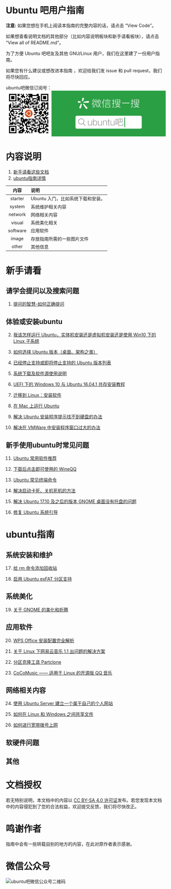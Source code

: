 # Ubuntu 吧用户指南

**注意:** 如果您想在手机上阅读本指南的完整内容的话，请点击 “View Code”。

如果想查看说明文档的其他部分（比如内容说明板块和新手请看板块），请点击 “View all of README.md”。

为了方便 Ubuntu 吧吧友及其他 GNU/Linux 用户，我们在这里建了一份用户指南。

如果您有什么建议或想改进本指南 ，欢迎给我们发 issue 和 pull request，我们将尽快回应。  

ubuntu吧微信订阅号：![ubuntu吧微信公众号](image/ubuntubaweixinsou3.jpg)
  


# 内容说明

1. [新手请看这些文档](#新手请看)
2. [ubuntu指南详情](#ubuntu指南)

|内容|说明|
|:---:|:---|
|starter|Ubuntu 入门，比如系统下载和安装。|
|system|系统维护相关内容|
|network|网络相关内容|
|visual|系统美化相关|
|software|应用软件|
|image|存放指南所需的一些图片文件|
|other|其他信息|

# 新手请看

## 请学会提问以及搜索问题

1. [提问的智慧-如何正确提问](other/How-To-Ask-Questions-The-Smart-Way/README-zh_CN.md)

## 体验或安装ubuntu

2. [我该怎样运行 Ubuntu，实体机安装还是虚拟机安装还是使用 Win10 下的 Linux 子系统](starter/%E6%88%91%E8%AF%A5%E6%80%8E%E6%A0%B7%E8%BF%90%E8%A1%8CUbuntu%EF%BC%88%E5%AE%9E%E4%BD%93%E6%9C%BA%E3%80%81%E8%99%9A%E6%8B%9F%E6%9C%BA%E8%BF%98%E6%98%AFWin10%E4%B8%8B%E7%9A%84Linux%E5%AD%90%E7%B3%BB%E7%BB%9F%EF%BC%89.md)

3. [如何选择 Ubuntu 版本（桌面、架构之类）](starter/%E5%A6%82%E4%BD%95%E9%80%89%E6%8B%A9Ubuntu%E7%89%88%E6%9C%AC%EF%BC%88%E6%A1%8C%E9%9D%A2%E3%80%81%E6%9E%B6%E6%9E%84%E4%B9%8B%E7%B1%BB%EF%BC%89.md)

4. [已经停止支持或即将停止支持的 Ubuntu 版本列表](starter/%E5%B7%B2%E7%BB%8F%E5%81%9C%E6%AD%A2%E6%94%AF%E6%8C%81%E6%88%96%E5%8D%B3%E5%B0%86%E5%81%9C%E6%AD%A2%E6%94%AF%E6%8C%81%E7%9A%84Ubuntu%E7%89%88%E6%9C%AC%E5%88%97%E8%A1%A8.md)

5. [系统下载及软件源使用说明](starter/%E5%9B%BD%E5%86%85%E5%BC%80%E6%BA%90%E9%95%9C%E5%83%8F%E7%AB%99%E5%9C%B0%E5%9D%80.md)

6. [UEFI 下的 Windows 10 与 Ubuntu 16.04.1 共存安装教程](starter/UEFI%E4%B8%8BWin10-Ubuntu%E5%8F%8C%E7%B3%BB%E7%BB%9F%E5%85%B1%E5%AD%98%E6%95%99%E7%A8%8B.md)

7. [迁移到 Linux：安装软件](starter/迁移到Linux-安装软件.md)

8. [在 Mac 上运行 Ubuntu](system/在Mac下运行Ubuntu.md)

9.  [解决 Ubuntu 安装程序提示找不到硬盘的办法](starter/%E8%A7%A3%E5%86%B3%E6%97%A0%E6%B3%95%E8%AF%86%E5%88%AB%E7%A1%AC%E7%9B%98%E7%9A%84%E5%8A%9E%E6%B3%95.md)

10. [解决在 VMWare 中安装程序窗口过大的办法](starter/%E8%A7%A3%E5%86%B3%E5%9C%A8VMWare%E4%B8%AD%E5%AE%89%E8%A3%85%E7%A8%8B%E5%BA%8F%E7%AA%97%E5%8F%A3%E8%BF%87%E5%A4%A7%E7%9A%84%E6%96%B9%E6%B3%95.md)

## 新手使用ubuntu时常见问题

11. [Ubuntu 常用软件推荐](starter/%E5%B8%B8%E7%94%A8%E8%BD%AF%E4%BB%B6%E6%8E%A8%E8%8D%90.md)

12. [下载后点击即可使用的 WineQQ](software/Appimage%E6%A0%BC%E5%BC%8F%E7%9A%84WineQQ.md)

13. [Ubuntu 常见终端命令](starter/%E5%B8%B8%E8%A7%81%E5%91%BD%E4%BB%A4%E5%A4%A7%E5%85%A8.md)

14. [解决启动卡死、关机死机的方法](starter/%E8%A7%A3%E5%86%B3%E5%85%B3%E6%9C%BA%E6%97%B6%E5%8D%A1%E6%AD%BB%E3%80%81%E5%BC%80%E6%9C%BA%E5%8D%A1%E5%B1%8F%E7%9A%84%E6%96%B9%E6%B3%95.md)

15. [解决 Ubuntu 17.10 及之后的版本 GNOME 桌面没有托盘的问题](system/%E8%A7%A3%E5%86%B317.10%E5%8F%8A%E4%B9%8B%E5%90%8E%E7%9A%84%E7%89%88%E6%9C%AC%E9%BB%98%E8%AE%A4%E6%A1%8C%E9%9D%A2%E6%B2%A1%E6%9C%89%E6%89%98%E7%9B%98%E7%9A%84%E9%97%AE%E9%A2%98.md)

16. [修复 Ubuntu 系统引导](system/%E7%B3%BB%E7%BB%9F%E5%BC%95%E5%AF%BC%E4%BF%AE%E5%A4%8D%E6%95%99%E7%A8%8B.md)

# ubuntu指南

## 系统安装和维护
17. [给 rm 命令添加回收站](system/%E7%BB%99rm%E5%91%BD%E4%BB%A4%E6%B7%BB%E5%8A%A0%E5%9B%9E%E6%94%B6%E7%AB%99.md)

18. [启用 Ubuntu exFAT 分区支持](system/启用exFAT支持.md)

## 系统美化
19. [关于 GNOME 的美化和折腾](visual/%E5%85%B3%E4%BA%8EGNOME%E7%9A%84%E7%BE%8E%E5%8C%96%E5%92%8C%E6%8A%98%E8%85%BE.md)

## 应用软件
20.  [WPS Office 安装配置完全解析](software/WPSOffice%E5%AE%89%E8%A3%85%E9%85%8D%E7%BD%AE%E5%AE%8C%E5%85%A8%E8%A7%A3%E6%9E%90.md)

21.  [关于 Linux 下网易云音乐 1.1 出问题的解决方案](software/%E5%85%B3%E4%BA%8ELinux%E4%B8%8B%E7%BD%91%E6%98%93%E4%BA%91%E9%9F%B3%E4%B9%901.1.0%E7%9A%84%E8%A7%A3%E5%86%B3%E6%96%B9%E6%A1%88.md)

22.  [分区克隆工具 Partclone](software/%E5%88%86%E5%8C%BA%E5%85%8B%E9%9A%86%E5%B7%A5%E5%85%B7Partclone.md)

23.  [CoCoMusic —— 适用于 Linux 的开源版 QQ 音乐](software/CoCoMusic-%E9%80%82%E7%94%A8%E4%BA%8ELinux%E7%9A%84%E5%BC%80%E6%BA%90%E7%89%88QQ%E9%9F%B3%E4%B9%90.md)

## 网络相关内容
24. [使用 Ubuntu Server 建立一个属于自己的个人网站](network/%E4%BD%BF%E7%94%A8UbuntuServer%E5%BB%BA%E7%AB%8B%E4%B8%80%E4%B8%AA%E5%B1%9E%E4%BA%8E%E8%87%AA%E5%B7%B1%E7%9A%84%E4%B8%AA%E4%BA%BA%E7%BD%91%E7%AB%99(A%2BP%2BM%2BW).md)

25. [如何在 Linux 和 Windows 之间共享文件](network/%E5%A6%82%E4%BD%95%E5%9C%A8Linux%E5%92%8CWindows%E4%B9%8B%E9%97%B4%E5%85%B1%E4%BA%AB%E6%96%87%E4%BB%B6.md)

26. [如何进行宽带拨号上网](network/宽带接入指南.md)

## 软硬件问题

## 其他

# 文档授权
若无特别说明，本文档中的内容以 [CC BY-SA 4.0 许可证](LICENSE)发布。若您发现本文档中的内容侵犯到了您的合法权益，欢迎提交反馈，我们将尽快改正。

# 鸣谢作者
指南中会有一些转载自别的地方的内容，在此对原作者表示感谢。

# 微信公众号

![ubuntu吧微信公众号二维码](image/ubuntubaweibin.jpg)
